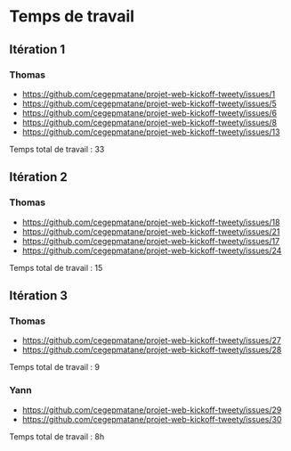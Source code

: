 # Temps de travail

## Itération 1

### Thomas

- https://github.com/cegepmatane/projet-web-kickoff-tweety/issues/1
- https://github.com/cegepmatane/projet-web-kickoff-tweety/issues/5
- https://github.com/cegepmatane/projet-web-kickoff-tweety/issues/6
- https://github.com/cegepmatane/projet-web-kickoff-tweety/issues/8
- https://github.com/cegepmatane/projet-web-kickoff-tweety/issues/13

Temps total de travail : 33

## Itération 2

### Thomas

- https://github.com/cegepmatane/projet-web-kickoff-tweety/issues/18
- https://github.com/cegepmatane/projet-web-kickoff-tweety/issues/21
- https://github.com/cegepmatane/projet-web-kickoff-tweety/issues/17
- https://github.com/cegepmatane/projet-web-kickoff-tweety/issues/24

Temps total de travail : 15

## Itération 3

### Thomas

- https://github.com/cegepmatane/projet-web-kickoff-tweety/issues/27
- https://github.com/cegepmatane/projet-web-kickoff-tweety/issues/28

Temps total de travail : 9


### Yann

- https://github.com/cegepmatane/projet-web-kickoff-tweety/issues/29
- https://github.com/cegepmatane/projet-web-kickoff-tweety/issues/30

Temps total de travail : 8h
